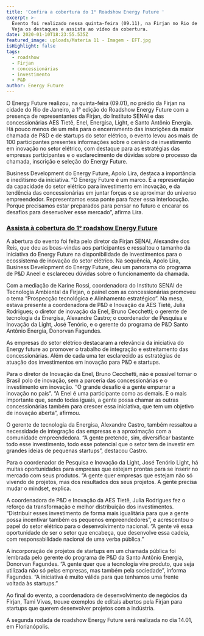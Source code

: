 ```yaml
---
title: 'Confira a cobertura do 1° Roadshow Energy Future '
excerpt: >-
  Evento foi realizado nessa quinta-feira (09.11), na Firjan no Rio de Janeiro.
  Veja os destaques e assista ao vídeo da cobertura.
date: 2020-01-10T18:23:55.535Z
featured_image: uploads/Materia 11 - Imagem - EFT.jpg
isHighlight: false
tags:
  - roadshow
  - Firjan
  - concessionárias
  - investimento
  - P&D
author: Energy Future
---
```

O Energy Future realizou, na quinta-feira (09.01), no prédio da Firjan na cidade do Rio de Janeiro, a 1° edição do Roadshow Energy Future com a presença de representantes da Firjan, do Instituto SENAI e das concessionárias AES Tietê, Enel, Energisa, Light, e Santo Antônio Energia.  Há pouco menos de um mês para o encerramento das inscrições da maior chamada de P&D e de startups do setor elétrico, o evento levou aos mais de 100 participantes presentes informações sobre o cenário de investimento em inovação no setor elétrico, com destaque para as estratégias das empresas participantes e o esclarecimento de dúvidas sobre o processo da chamada, inscrição e seleção do Energy Future.

Business Development do Energy Future, Apolo Lira, destaca a importância e ineditismo da iniciativa.  “O Energy Future é um marco. É a representação da capacidade do setor elétrico para investimento em inovação, e da tendência das concessionárias em juntar forças e se aproximar do universo empreendedor. Representamos essa ponte para fazer essa interlocução. Porque precisamos estar preparados para pensar no futuro e encarar os desafios para desenvolver esse mercado”, afirma Lira.

### [Assista à cobertura do 1° roadshow Energy Future](https://www.youtube.com/watch?v=TwaZhdZvguU)

A abertura do evento foi feita pelo diretor da Firjan SENAI, Alexandre dos Reis, que deu as boas-vindas aos participantes e ressaltou o tamanho da iniciativa do Energy Future na disponibilidade de investimentos para o ecossistema de inovação do setor elétrico. Na sequência, Apolo Lira, Business Development do Energy Future, deu um panorama do programa de P&D Aneel e esclareceu dúvidas sobre o funcionamento da chamada. 

Com a mediação de Karine Rossi, coordenadora do Instituto SENAI de Tecnologia Ambiental da Firjan, o painel com as concessionárias promoveu o tema “Prospecção tecnológica e Alinhamento estratégico”.  Na mesa, estava presente a coordenadora de P&D e Inovação da AES Tietê, Julia Rodrigues; o diretor de inovação da Enel, Bruno Cecchetti; o gerente de tecnologia da Energisa, Alexandre Castro; o coordenador de Pesquisa e Inovação da Light, José Tenório, e o gerente do programa de P&D Santo Antônio Energia, Donorvan Fagundes.

As empresas do setor elétrico destacaram a relevância da iniciativa do Energy future ao promover o trabalho de integração e estreitamento das concessionárias. Além de cada uma ter esclarecido as estratégias de atuação dos investimentos em inovação para P&D e startups.

Para o diretor de Inovação da Enel, Bruno Cecchetti, não é possível tornar o Brasil polo de inovação, sem a parceria das concessionárias e o investimento em inovação. “O grande desafio é a gente empurrar a inovação no país”. “A Enel é uma participante como as demais. E o mais importante que, sendo todas iguais, a gente possa chamar as outras concessionárias também para crescer essa iniciativa, que tem um objetivo de inovação aberta”, afirmou.

O gerente de tecnologia da Energisa, Alexandre Castro, também ressaltou a necessidade de integração das empresas e a aproximação com a comunidade empreendedora. “A gente pretende, sim, diversificar bastante todo esse investimento, todo esse potencial que o setor tem de investir em grandes ideias de pequenas startups”, destacou Castro.

Para o coordenador de Pesquisa e Inovação da Light, José Tenório Light, há muitas oportunidades para empresas que estejam prontas para se inserir no mercado com seus produtos. “A gente quer empresas que estejam não só vivendo de projetos, mas dos resultados dos seus projetos. A gente precisa mudar o mindset, explica. 

A coordenadora de P&D e Inovação da AES Tietê, Julia Rodrigues fez o reforço da transformação e melhor distribuição dos investimentos. “Distribuir esses investimento de forma mais igualitária para que a gente possa incentivar também os pequenos empreendedores”, e acrescentou o papel do setor elétrico para o desenvolvimento nacional.  “A gente vê essa oportunidade de ser o setor que encabeça, que desenvolve essa cadeia, com responsabilidade nacional de uma verba pública.”

A incorporação de projetos de startups em um chamada pública foi lembrada pelo gerente do programa de P&D da Santo Antônio Energia, Donorvan Fagundes. “A gente quer que a tecnologia vire produto, que seja utilizada não só pelas empresas, mas também pela sociedade”, informa Fagundes. “A iniciativa é muito válida para que tenhamos uma frente voltada às startups.”

Ao final do evento, a coordenadora de desenvolvimento de negócios da Firjan, Tami Vivas, trouxe exemplos de editais abertos pela Firjan para startups que querem desenvolver projetos com a indústria.

A segunda rodada de roadshow Energy Future será realizada no dia 14.01, em Florianópolis.
